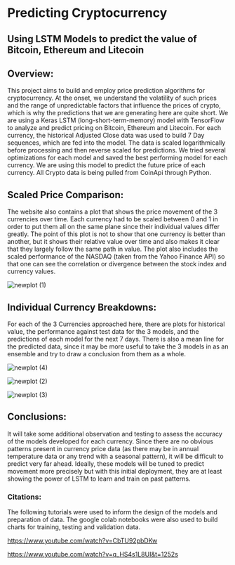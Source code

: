 # Predicting Cryptocurrency
## Using LSTM Models to predict the value of Bitcoin, Ethereum and Litecoin


## Overview: 
This project aims to build and employ price prediction algorithms for cryptocurrency. At the onset, we understand the volatility of such prices and the range of unpredictable factors that influence the prices of crypto, which is why the predictions that we are generating here are quite short. We are using a Keras LSTM (long-short-term-memory) model with TensorFlow to analyze and predict pricing on Bitcoin, Ethereum and Litecoin. For each currency, the historical Adjusted Close data was used to build 7 Day sequences, which are fed into the model. The data is scaled logarithmically before processing and then reverse scaled for predictions. We tried several optimizations for each model and saved the best performing model for each currency. We are using this model to predict the future price of each currency. All Crypto data is being pulled from CoinApi through Python.


## Scaled Price Comparison:

The website also contains a plot that shows the price movement of the 3 currencies over time. Each currency had to be scaled between 0 and 1 in order to put them all on the same plane since their individual values differ greatly. The point of this plot is not to show that one currency is better than another, but it shows their relative value over time and also makes it clear that they largely follow the same path in value. The plot also includes the scaled performance of the NASDAQ (taken from the Yahoo Finance API) so that one can see the correlation or divergence between the stock index and currency values. 

![newplot (1)](https://github.com/mtolan2023/crypto_forecast/assets/123139216/8c638cb0-2c76-4619-b5cc-bd576c69afe9)

## Individual Currency Breakdowns:

For each of the 3 Currencies approached here, there are plots for historical value, the performance against test data for the 3 models, and the predictions of each model for the next 7 days. There is also a mean line for the predicted data, since it may be more useful to take the 3 models in as an ensemble and try to draw a conclusion from them as a whole.

![newplot (4)](https://github.com/mtolan2023/crypto_forecast/assets/123139216/412a1ab5-4d90-4ecf-9d32-3188a8d5c12c)

![newplot (2)](https://github.com/mtolan2023/crypto_forecast/assets/123139216/d8edd13d-90df-4c31-80e3-37de911ba450)

![newplot (3)](https://github.com/mtolan2023/crypto_forecast/assets/123139216/58995ab4-07ef-4f33-b3a2-1a08d06774ef)


## Conclusions:

It will take some additional observation and testing to assess the accuracy of the models developed for each currency. Since there are no obvious patterns present in currency price data (as there may be in annual temperature data or any trend with a seasonal pattern), it will be difficult to predict very far ahead. Ideally, these models will be tuned to predict movement more precisely but with this initial deployment, they are at least showing the power of LSTM to learn and train on past patterns.


### Citations: 

The following tutorials were used to inform the design of the models and preparation of data. The google colab notebooks were also used to build charts for training, testing and validation data.

https://www.youtube.com/watch?v=CbTU92pbDKw

https://www.youtube.com/watch?v=q_HS4s1L8UI&t=1252s
